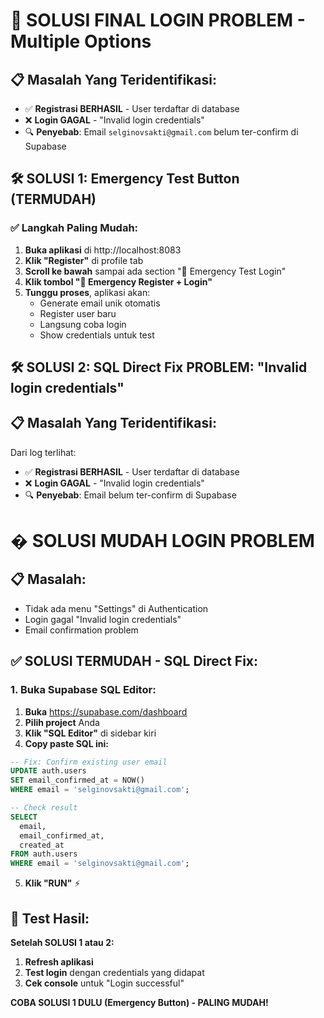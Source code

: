 # 🚨 SOLUSI FINAL LOGIN PROBLEM - Multiple Options

## 📋 **Masalah Yang Teridentifikasi:**

- ✅ **Registrasi BERHASIL** - User terdaftar di database
- ❌ **Login GAGAL** - "Invalid login credentials"
- 🔍 **Penyebab**: Email `selginovsakti@gmail.com` belum ter-confirm di Supabase

## 🛠️ **SOLUSI 1: Emergency Test Button (TERMUDAH)**

### **✅ Langkah Paling Mudah:**
1. **Buka aplikasi** di http://localhost:8083
2. **Klik "Register"** di profile tab
3. **Scroll ke bawah** sampai ada section "🚨 Emergency Test Login"
4. **Klik tombol "🔧 Emergency Register + Login"**
5. **Tunggu proses**, aplikasi akan:
   - Generate email unik otomatis
   - Register user baru
   - Langsung coba login
   - Show credentials untuk test

## 🛠️ **SOLUSI 2: SQL Direct Fix** PROBLEM: "Invalid login credentials"

## 📋 **Masalah Yang Teridentifikasi:**

Dari log terlihat:
- ✅ **Registrasi BERHASIL** - User terdaftar di database
- ❌ **Login GAGAL** - "Invalid login credentials"
- 🔍 **Penyebab**: Email belum ter-confirm di Supabase

# � SOLUSI MUDAH LOGIN PROBLEM

## 📋 **Masalah:**
- Tidak ada menu "Settings" di Authentication
- Login gagal "Invalid login credentials"  
- Email confirmation problem

## ✅ **SOLUSI TERMUDAH - SQL Direct Fix:**

### **1. Buka Supabase SQL Editor:**
1. **Buka** https://supabase.com/dashboard
2. **Pilih project** Anda
3. **Klik "SQL Editor"** di sidebar kiri
4. **Copy paste SQL ini:**

```sql
-- Fix: Confirm existing user email
UPDATE auth.users 
SET email_confirmed_at = NOW() 
WHERE email = 'selginovsakti@gmail.com';

-- Check result
SELECT 
  email, 
  email_confirmed_at,
  created_at
FROM auth.users 
WHERE email = 'selginovsakti@gmail.com';
```

5. **Klik "RUN"** ⚡

## 🎯 **Test Hasil:**

**Setelah SOLUSI 1 atau 2:**
1. **Refresh aplikasi**
2. **Test login** dengan credentials yang didapat
3. **Cek console** untuk "Login successful"

**COBA SOLUSI 1 DULU (Emergency Button) - PALING MUDAH!**
